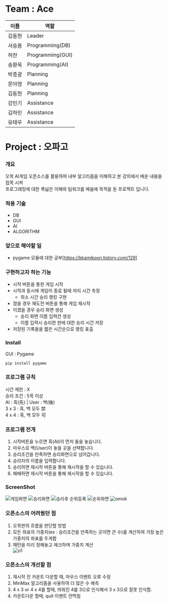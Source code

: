 # Team : Ace
이름 | 역할
--- | --- |
김동현 | Leader |
서숭용 | Programming(DB) |
허찬 | Programming(GUI) |
송환욱 | Programming(AI) |
박종광 | Planning |
문아영 | Planning |
김동현 | Planning |
강민기 | Assistance |
김하민 | Assistance |
유태우 | Assistance |

# Project : 오파고
### 개요
오목 AI게임 오픈소스를 활용하여 내부 알고리즘을 이해하고 본 강의에서 배운 내용을 접목 시켜<br>
프로그래밍에 대한 폭넓은 이해와 팀워크를 배움에 목적을 둔 프로젝트 입니다.

### 적용 기술
  * DB
  * GUI
  * AI
  * ALGORITHM
  
### 앞으로 해야할 일
* pygame 모듈에 대한 공부[https://kkamikoon.tistory.com/129]

### 구현하고자 하는 기능
* 시작 버튼을 통한 게임 시작
* 시작과 동시에 게임이 종료 될때 까지 시간 측정
  * 최소 시간 승리 랭킹 구현
* 졌을 경우 재도전 버튼을 통해 게임 재시작
* 이겼을 경우 승리 화면 생성
  * 승리 화면 이름 입력칸 생성
  * 이름 입력시 승리한 판에 대한 승리 시간 저장
* 저장된 기록들을 짧은 시간순으로 랭킹 표출

### Install
GUI : Pygame
```ps
pip install pygame
```

### 프로그램 규칙
시간 제한 : X<br>
승리 조건 : 5목 이상<br>
AI : 흑(先) | User : 백(後)<br>
3 x 3 : 흑, 백 모두 禁<br>
4 x 4 : 흑, 백 모두 可

### 프로그램 전개
1. 시작버튼을 누르면 흑(AI)이 먼저 돌을 놓습니다.
2. 마우스로 백(User)이 놓을 곳을 선택합니다.
3. 승리조건을 만족하면 승리화면으로 넘어갑니다.
4. 승리자의 이름을 입력합니다.
6. 승리하면 재시작 버튼을 통해 재시작을 할 수 있습니다.
7. 패배하면 재시작 버튼을 통해 재시작을 할 수 있습니다.

### ScreenShot
![게임화면](https://user-images.githubusercontent.com/89123604/141059724-01156e5d-9e2a-41fd-bcd6-d53b7f3d6d7a.JPG)
![승리화면](https://user-images.githubusercontent.com/89123604/141059815-5bc91cd6-1a34-4d0e-a0eb-7c8348c13a82.JPG)
![승리후 순위등록](https://user-images.githubusercontent.com/89123604/141059817-fbe566d5-929e-4fb2-a435-f4bd4c618e12.JPG)
![순위화면](https://user-images.githubusercontent.com/89123604/141059804-d1d7d10d-7787-4f23-86a3-655b66bbc059.JPG)
![omok](https://user-images.githubusercontent.com/48282708/71707199-feb57e00-2e2b-11ea-9257-977c33195025.png)

### 오픈소스의 어려웠던 점
1. 오목판의 흐름을 판단할 방법
2. 모든 좌표의 가중치(ex : 승리조건을 만족하는 곳이면 큰 수)를 계산하여 가장 높은 가중치의 좌표를 두게함
3. 패턴을 미리 정해놓고 체크하며 가중치 계산<br>
![o1](https://user-images.githubusercontent.com/48282708/73593289-b8942d00-4545-11ea-886e-45d81ec643ad.png)

### 오픈소스의 개선할 점
1. 재시작 전 카운트 다운할 때, 마우스 이벤트 오류 수정
2. MinMax 알고리즘을 사용하여 더 많은 수 예측
3. 4 x 3 or 4 x 4를 할때, 띄워진 4를 3으로 인식해서 3 x 3으로 잘못 인식함.
4. 카운트다운 할때, quit 이벤트 안먹힘
